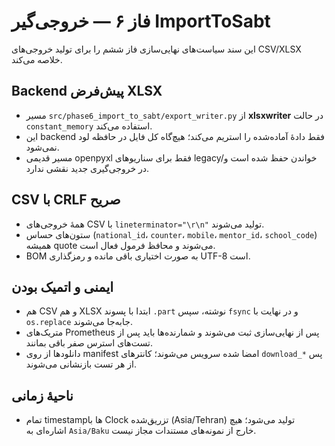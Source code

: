 # فاز ۶ — خروجی‌گیر ImportToSabt

این سند سیاست‌های نهایی‌سازی فاز ششم را برای تولید خروجی‌های CSV/XLSX خلاصه می‌کند.

## Backend پیش‌فرض XLSX

- مسیر `src/phase6_import_to_sabt/export_writer.py` از **xlsxwriter** در حالت `constant_memory` استفاده می‌کند.
- این backend فقط دادهٔ آماده‌شده را استریم می‌کند؛ هیچ‌گاه کل فایل در حافظه لود نمی‌شود.
- مسیر قدیمی openpyxl فقط برای سناریوهای legacy/خواندن حفظ شده است و در خروجی‌گیری جدید نقشی ندارد.

## CSV با CRLF صریح

- همهٔ خروجی‌های CSV با `lineterminator="\r\n"` تولید می‌شوند.
- ستون‌های حساس (`national_id`، `counter`، `mobile`، `mentor_id`، `school_code`) همیشه quote می‌شوند و محافظ فرمول فعال است.
- BOM به صورت اختیاری باقی مانده و رمزگذاری UTF-8 است.

## ایمنی و اتمیک بودن

- هم CSV و هم XLSX ابتدا با پسوند `.part` نوشته، سپس `fsync` و در نهایت با `os.replace` جابه‌جا می‌شوند.
- متریک‌های Prometheus پس از نهایی‌سازی ثبت می‌شوند و شمارنده‌ها باید پس از تست‌های استرس صفر باقی بمانند.
- دانلودها از روی manifest امضا شده سرویس می‌شوند؛ کانترهای `download_*` پس از هر تست بازنشانی می‌شوند.

## ناحیهٔ زمانی

- تمام timestampها با Clock تزریق‌شده (Asia/Tehran) تولید می‌شود؛ هیچ اشاره‌ای به `Asia/Baku` خارج از نمونه‌های مستندات مجاز نیست.
